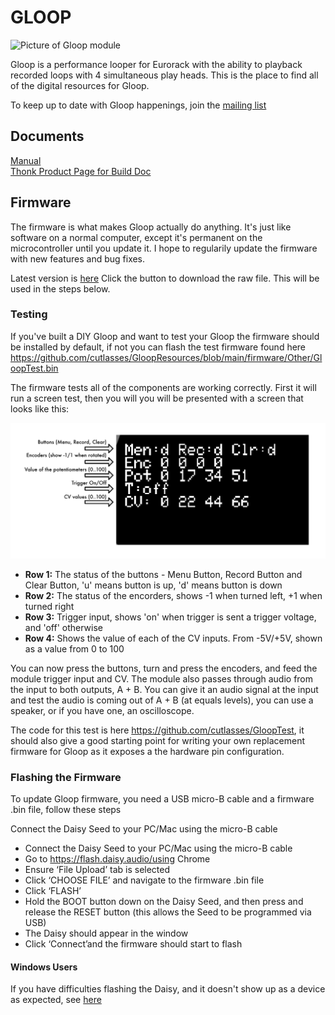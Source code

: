 # GLOOP

<img src="https://www.thonk.co.uk/wp-content/uploads/2024/11/cutlasses-gloop-front-700x700.jpg" alt="Picture of Gloop module" width="300" height="300">


Gloop is a performance looper for Eurorack with the ability to playback recorded loops with 4 simultaneous play heads. This is the place to find all of the digital resources for Gloop.

To keep up to date with Gloop happenings, join the [mailing list](https://www.cutlasses.co.uk/cutlasses-instruments/gloop-update/)

## Documents
[Manual](https://github.com/cutlasses/GloopResources/blob/main/Manuals/Manual%201.3.0.pdf)  
[Thonk Product Page for Build Doc](https://www.thonk.co.uk/shop/cutlasses-gloop/)  

## Firmware

The firmware is what makes Gloop actually do anything. It's just like software on a normal computer, except it's permanent on the microcontroller until you update it. I hope to regularily update the firmware with new features and bug fixes.

Latest version is [here](https://github.com/cutlasses/GloopResources/blob/main/firmware/Gloop_1_3_0.bin) Click the button to download the raw file. This will be used in the steps below.

### Testing

If you've built a DIY Gloop and want to test your Gloop the firmware should be installed by default, if not you can flash the test firmware found here https://github.com/cutlasses/GloopResources/blob/main/firmware/Other/GloopTest.bin

The firmware tests all of the components are working correctly. First it will run a screen test, then you will you will be presented with a screen that looks like this:

<img src="https://github.com/cutlasses/GloopResources/blob/main/images/GloopTest.png" alt="Picture of Gloop Test firmware">

- **Row 1:** The status of the buttons - Menu Button, Record Button and Clear Button, 'u' means button is up, 'd' means button is down
- **Row 2:** The status of the encorders, shows -1 when turned left, +1 when turned right
- **Row 3:** Trigger input, shows 'on' when trigger is sent a trigger voltage, and 'off' otherwise
- **Row 4:** Shows the value of each of the CV inputs. From -5V/+5V, shown as a value from 0 to 100

You can now press the buttons, turn and press the encoders, and feed the module trigger input and CV. The module also passes through audio from the input to both outputs, A + B. You can give it an audio signal at the input and test the audio is coming out of A + B (at equals levels), you can use a speaker, or if you have one, an oscilloscope.

The code for this test is here https://github.com/cutlasses/GloopTest, it should also give a good starting point for writing your own replacement firmware for Gloop as it exposes a the hardware pin configuration.

### Flashing the Firmware

To update Gloop firmware, you need a USB micro-B cable and a firmware .bin file, follow these steps

Connect the Daisy Seed to your PC/Mac using the micro-B cable
- Connect the Daisy Seed to your PC/Mac using the micro-B cable
- Go to https://flash.daisy.audio/using Chrome
- Ensure ‘File Upload’ tab is selected
- Click ‘CHOOSE FILE’ and navigate to the firmware .bin file
- Click ‘FLASH’
- Hold the BOOT button down on the Daisy Seed, and then press and release the RESET button (this allows the Seed to be programmed via USB)
- The Daisy should appear in the window
- Click ‘Connect’and the firmware should start to flash

#### Windows Users
If you have difficulties flashing the Daisy, and it doesn't show up as a device as expected, see [here](https://github.com/electro-smith/DaisyWiki/wiki/Using-Zadig-to-Reset-USB-Driver-(Windows-Only)) 


